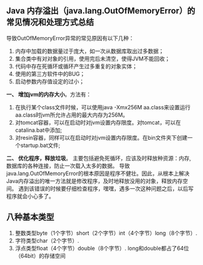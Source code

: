 ## Java 内存溢出（java.lang.OutOfMemoryError）的常见情况和处理方式总结

导致OutOfMemoryError异常的常见原因有以下几种：
1. 内存中加载的数据量过于庞大，如一次从数据库取出过多数据；
2. 集合类中有对对象的引用，使用完后未清空，使得JVM不能回收；
3. 代码中存在死循环或循环产生过多重复的对象实体；
4. 使用的第三方软件中的BUG；
5. 启动参数内存值设定的过小；

**一、 增加jvm的内存大小**。方法有：
1. 在执行某个class文件时候，可以使用java -Xmx256M aa.class来设置运行aa.class时jvm所允许占用的最大内存为256M。
2. 对tomcat容器，可以在启动时对jvm设置内存限度。对tomcat，可以在catalina.bat中添加;
3. 对resin容器，同样可以在启动时对jvm设置内存限度。在bin文件夹下创建一个startup.bat文件;

**二、 优化程序，释放垃圾**。
主要包括避免死循环，应该及时释放种资源：内存, 数据库的各种连接，防止一次载入太多的数据。
 导致java.lang.OutOfMemoryError的根本原因是程序不健壮。因此，从根本上解决Java内存溢出的唯一方法就是修改程序，及时地释放没用的对象，释放内存空间。 
遇到该错误的时候要仔细检查程序，嘿嘿，遇多一次这种问题之后，以后写程序就会小心多了。

## 八种基本类型
1. 整数类型byte（1个字节）short（2个字节）int（4个字节）long（8个字节）.
2. 字符类型char（2个字节）.
3. 浮点类型float（4个字节）double（8个字节）.
long和double都占了64位（64bit）的存储空间
